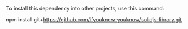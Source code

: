 To install this dependency into other projects, use this command:

npm install git+https://github.com/ifyouknow-youknow/solidjs-library.git